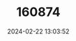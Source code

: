 ---
title: "160874"
category: "Anthene lusones"
draft: false
date: 2024-02-22 13:03:52
languages:
  English: ["Large Red Spot Ciliate Blue"]
---